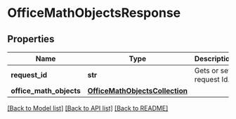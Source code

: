 # OfficeMathObjectsResponse

## Properties
Name | Type | Description | Notes
------------ | ------------- | ------------- | -------------
**request_id** | **str** | Gets or sets request Id. | [optional] 
**office_math_objects** | [**OfficeMathObjectsCollection**](OfficeMathObjectsCollection.md) |  | [optional] 

[[Back to Model list]](../README.md#documentation-for-models) [[Back to API list]](../README.md#documentation-for-api-endpoints) [[Back to README]](../README.md)

